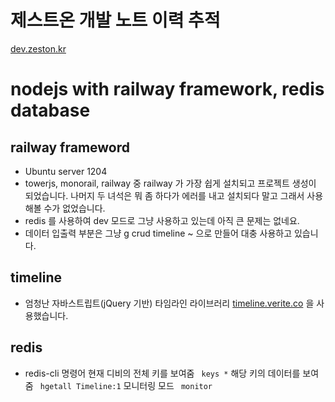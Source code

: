 제스트온 개발 노트 이력 추적
============================
[dev.zeston.kr](http://dev.zeston.kr "이동")

# nodejs with railway framework, redis database

## railway frameword

- Ubuntu server 1204
- towerjs, monorail, railway 중 railway 가 가장 쉽게 설치되고 프로젝트 생성이 되었습니다. 나머지 두 녀석은 뭐 좀 하다가
에러를 내고 설치되다 말고 그래서 사용해볼 수가 없었습니다.
- redis 를 사용하여 dev 모드로 그냥 사용하고 있는데 아직 큰 문제는 없네요.
- 데이터 입출력 부분은 그냥 g crud timeline ~ 으로 만들어 대충 사용하고 있습니다.

## timeline

- 엄청난 자바스트립트(jQuery 기반) 타임라인 라이브러리 [timeline.verite.co](http://timeline.verite.co "타임라인 갑") 을 사용했습니다.

## redis

- redis-cli 명령어
현재 디비의 전체 키를 보여줌
` keys *`
해당 키의 데이터를 보여줌
` hgetall Timeline:1`
모니터링 모드
` monitor`
